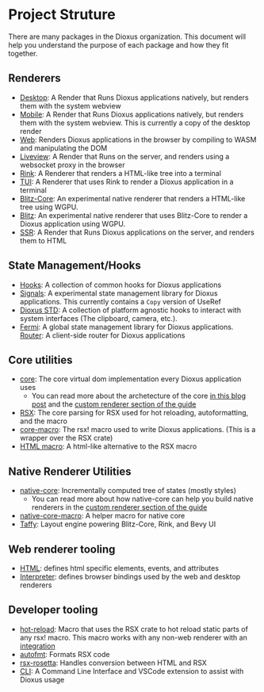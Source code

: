 # Project Struture

There are many packages in the Dioxus organization. This document will help you understand the purpose of each package and how they fit together.

## Renderers

- [Desktop](https://github.com/DioxusLabs/dioxus/tree/master/packages/desktop): A Render that Runs Dioxus applications natively, but renders them with the system webview
- [Mobile](https://github.com/DioxusLabs/dioxus/tree/master/packages/mobile): A Render that Runs Dioxus applications natively, but renders them with the system webview. This is currently a copy of the desktop render
- [Web](https://github.com/DioxusLabs/dioxus/tree/master/packages/Web): Renders Dioxus applications in the browser by compiling to WASM and manipulating the DOM
- [Liveview](https://github.com/DioxusLabs/dioxus/tree/master/packages/liveview): A Render that Runs on the server, and renders using a websocket proxy in the browser
- [Rink](https://github.com/DioxusLabs/dioxus/tree/master/packages/rink): A Renderer that renders a HTML-like tree into a terminal
- [TUI](https://github.com/DioxusLabs/dioxus/tree/master/packages/dioxus-tui): A Renderer that uses Rink to render a Dioxus application in a terminal
- [Blitz-Core](https://github.com/DioxusLabs/blitz/tree/master/blitz-core): An experimental native renderer that renders a HTML-like tree using WGPU.
- [Blitz](https://github.com/DioxusLabs/blitz): An experimental native renderer that uses Blitz-Core to render a Dioxus application using WGPU.
- [SSR](https://github.com/DioxusLabs/dioxus/tree/master/packages/ssr): A Render that Runs Dioxus applications on the server, and renders them to HTML

## State Management/Hooks

- [Hooks](https://github.com/DioxusLabs/dioxus/tree/master/packages/hooks): A collection of common hooks for Dioxus applications
- [Signals](https://github.com/DioxusLabs/dioxus/tree/master/packages/signals): A experimental state management library for Dioxus applications. This currently contains a `Copy` version of UseRef
- [Dioxus STD](https://github.com/DioxusLabs/dioxus-std): A collection of platform agnostic hooks to interact with system interfaces (The clipboard, camera, etc.).
- [Fermi](https://github.com/DioxusLabs/dioxus/tree/master/packages/fermi): A global state management library for Dioxus applications.
  [Router](https://github.com/DioxusLabs/dioxus/tree/master/packages/router): A client-side router for Dioxus applications

## Core utilities

- [core](https://github.com/DioxusLabs/dioxus/tree/master/packages/core): The core virtual dom implementation every Dioxus application uses
  - You can read more about the archetecture of the core [in this blog post](https://dioxuslabs.com/blog/templates-diffing/) and the [custom renderer section of the guide](../custom_renderer/index.md)
- [RSX](https://github.com/DioxusLabs/dioxus/tree/master/packages/RSX): The core parsing for RSX used for hot reloading, autoformatting, and the macro
- [core-macro](https://github.com/DioxusLabs/dioxus/tree/master/packages/core-macro): The rsx! macro used to write Dioxus applications. (This is a wrapper over the RSX crate)
- [HTML macro](https://github.com/DioxusLabs/dioxus-html-macro): A html-like alternative to the RSX macro

## Native Renderer Utilities

- [native-core](https://github.com/DioxusLabs/dioxus/tree/master/packages/native-core): Incrementally computed tree of states (mostly styles)
  - You can read more about how native-core can help you build native renderers in the [custom renderer section of the guide](../custom_renderer/index.html#native-core)
- [native-core-macro](https://github.com/DioxusLabs/dioxus/tree/master/packages/native-core-macro): A helper macro for native core
- [Taffy](https://github.com/DioxusLabs/taffy): Layout engine powering Blitz-Core, Rink, and Bevy UI

## Web renderer tooling

- [HTML](https://github.com/DioxusLabs/dioxus/tree/master/packages/html): defines html specific elements, events, and attributes
- [Interpreter](https://github.com/DioxusLabs/dioxus/tree/master/packages/interpreter): defines browser bindings used by the web and desktop renderers

## Developer tooling

- [hot-reload](https://github.com/DioxusLabs/dioxus/tree/master/packages/hot-reload): Macro that uses the RSX crate to hot reload static parts of any rsx! macro. This macro works with any non-web renderer with an [integration](https://crates.io/crates/dioxus-hot-reload)
- [autofmt](https://github.com/DioxusLabs/dioxus/tree/master/packages/autofmt): Formats RSX code
- [rsx-rosetta](https://github.com/DioxusLabs/dioxus/tree/master/packages/RSX-rosetta): Handles conversion between HTML and RSX
- [CLI](https://github.com/DioxusLabs/cli): A Command Line Interface and VSCode extension to assist with Dioxus usage
